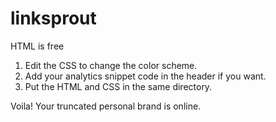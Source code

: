 # linksprout
HTML is free

1. Edit the CSS to change the color scheme. 
2. Add your analytics snippet code in the header if you want. 
3. Put the HTML and CSS in the same directory. 

Voila! Your truncated personal brand is online.
